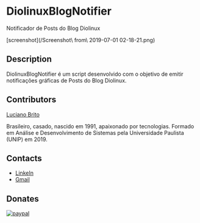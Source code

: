 # DiolinuxBlogNotifier
Notificador de Posts do Blog Diolinux

[screenshot](/Screenshot\ from\ 2019-07-01 02-18-21.png)

## Description

DiolinuxBlogNotifier é um script desenvolvido com o objetivo de emitir notificações gráficas de Posts do Blog Diolinux.


## Contributors

[Luciano Brito](https://github.com/LucianoAparecidoBritoGuedes/)

Brasileiro, casado, nascido em 1991, apaixonado por tecnologias. Formado em Análise e Desenvolvimento de Sistemas pela Universidade Paulista (UNIP) em 2019.


## Contacts

- [LinkeIn](https://www.linkedin.com/in/luciano-brito-76379374/)
- [Gmail](lucianobrito.dev@gmail.com)


## Donates

[![paypal](https://www.paypalobjects.com/en_US/i/btn/btn_donateCC_LG.gif)](https://www.paypal.com/cgi-bin/webscr?cmd=_s-xclic&hosted_button_id=UTMFZUHX6EUGE)
